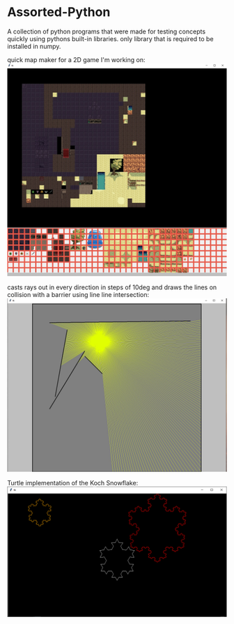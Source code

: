 # Assorted-Python

A collection of python programs that were made for testing concepts quickly using pythons built-in libraries. only library that is required to be installed in numpy.

quick map maker for a 2D game I'm working on:
![map maker screengrab](https://raw.githubusercontent.com/Neil-DS/Assorted-Python/main/map_builder/screen_grab.jpg)


casts rays out in every direction in steps of 10deg and draws the lines on collision with a barrier using line line intersection:
![raycast](https://raw.githubusercontent.com/Neil-DS/Assorted-Python/main/ray_tracing/ray_capture.jpg)

Turtle implementation of the Koch Snowflake:
![koch snowflake](https://raw.githubusercontent.com/Neil-DS/Assorted-Python/main/koch_snowflake/koch_screen.png)
